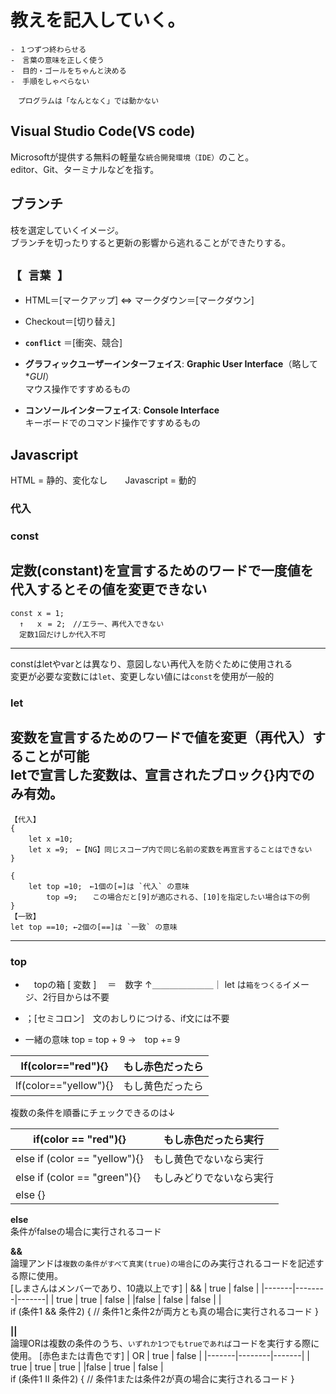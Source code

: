 # 教えを記入していく。


```
- １つずつ終わらせる
-　言葉の意味を正しく使う
-　目的・ゴールをちゃんと決める
-　手順をしゃべらない

　プログラムは「なんとなく」では動かない
```  
**<h2>Visual Studio Code(VS code)</h2>**
Microsoftが提供する無料の軽量な```統合開発環境（IDE）```のこと。  
editor、Git、ターミナルなどを指す。


**<h2>ブランチ</h2>** 
枝を選定していくイメージ。  
ブランチを切ったりすると更新の影響から逃れることができたりする。  


**<h2>`【 言葉 】`</h2>**

- HTML＝[マークアップ] ⇔ マークダウン＝[マークダウン]

- Checkout＝[切り替え]

- **`conflict`** ＝[衝突、競合]

- **グラフィックユーザーインターフェイス**: **Graphic User Interface**（略して **GUI*）  
マウス操作ですすめるもの

- **コンソールインターフェイス**: **Console Interface**  
キーボードでのコマンド操作ですすめるもの  

<h2>Javascript</h2>

   HTML = 静的、変化なし　　Javascript = 動的  

<h3>代入</h3>  

**<h3>const</h3>**  

定数(constant)を宣言するためのワードで一度値を代入するとその値を変更できない
---
    const x = 1;
      ↑　 ｘ = 2;　//エラー、再代入できない
      定数1回だけしか代入不可
---  
constはletやvarとは異なり、意図しない再代入を防ぐために使用される  
変更が必要な変数には`let`、変更しない値には`const`を使用が一般的

**<h3>let</h3>** 
 
変数を宣言するためのワードで値を変更（再代入）することが可能  
letで宣言した変数は、宣言されたブロック{}内でのみ有効。
---
    【代入】
    {
        let x =10;　
        let x =9;　←【NG】同じスコープ内で同じ名前の変数を再宣言することはできない
    }

    {
        let top =10;　←1個の[=]は `代入` の意味
            top =9;　　この場合だと[9]が適応される、[10]を指定したい場合は下の例
    }
    【一致】
    let top ==10; ←2個の[==]は `一致` の意味
---  
**<h3>top</h3>**  

- 　topの箱
    [  変数  ] 　＝　数字
        ↑＿＿＿＿＿＿＿｜
    let は`箱をつくる`イメージ、2行目からは不要  
    
-  ；[セミコロン]　文のおしりにつける、if文には不要


-  一緒の意味
    top = top + 9  →　top += 9  


| lf(color=="red"){}   | もし赤色だったら   |
|------------------------|------------------|
| lf(color=="yellow"){}| もし黄色だったら   |  

複数の条件を順番にチェックできるのは↓

| if(color == "red"){}         |もし赤色だったら実行     |
|--------------------------------|-----------------------|
| else if (color == "yellow"){}| もし黄色でないなら実行  |
| else if (color == "green"){} | もしみどりでないなら実行|
| else {}                      |                       |  

**else**  
条件がfalseの場合に実行されるコード  

**&&**  
論理アンドは`複数の条件がすべて真実(true)の場合`にのみ実行されるコードを記述する際に使用。  
[しまさんはメンバーであり、10歳以上です]
|  &&  |  true  | false |
|-------|--------|-------|
| true |  true  | false |
|false | false  | false |  |  
if (条件1 && 条件2) {
    // 条件1と条件2が両方とも真の場合に実行されるコード
}  

**||**  
論理ORは複数の条件のうち、`いずれか1つでもtrueであれば`コードを実行する際に使用。
[赤色または青色です]
|  OR  |  true  | false |
|-------|--------|-------|
| true |  true  | true  |
|false |  true  | false |  
if (条件1 Ⅱ 条件2) {
    // 条件1または条件2が真の場合に実行されるコード
}